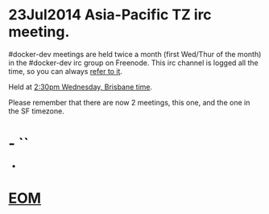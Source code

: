 
# 23Jul2014 Asia-Pacific TZ irc meeting.

#docker-dev meetings are held twice a month (first Wed/Thur of the month)  in
the #docker-dev irc group on Freenode.
This irc channel is logged all the time, so you can always
[refer to it](https://botbot.me/freenode/docker-dev/).

Held at [2:30pm Wednesday, Brisbane time]().

Please remember that there are now 2 meetings, this one, and the one in the SF timezone.

# []() - ``
* []()

# [EOM]()
